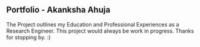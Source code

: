 
## Portfolio - Akanksha Ahuja

The Project outlines my Education and Professional Experiences as a Research Engineer.
This project would always be work in progress. Thanks for stopping by. :)
